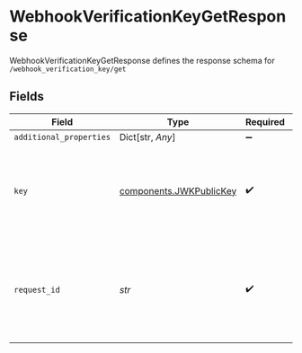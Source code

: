 # WebhookVerificationKeyGetResponse

WebhookVerificationKeyGetResponse defines the response schema for `/webhook_verification_key/get`


## Fields

| Field                                                                                                                                       | Type                                                                                                                                        | Required                                                                                                                                    | Description                                                                                                                                 |
| ------------------------------------------------------------------------------------------------------------------------------------------- | ------------------------------------------------------------------------------------------------------------------------------------------- | ------------------------------------------------------------------------------------------------------------------------------------------- | ------------------------------------------------------------------------------------------------------------------------------------------- |
| `additional_properties`                                                                                                                     | Dict[str, *Any*]                                                                                                                            | :heavy_minus_sign:                                                                                                                          | N/A                                                                                                                                         |
| `key`                                                                                                                                       | [components.JWKPublicKey](../../models/components/jwkpublickey.md)                                                                          | :heavy_check_mark:                                                                                                                          | A JSON Web Key (JWK) that can be used in conjunction with [JWT libraries](https://jwt.io/#libraries-io) to verify Plaid webhooks            |
| `request_id`                                                                                                                                | *str*                                                                                                                                       | :heavy_check_mark:                                                                                                                          | A unique identifier for the request, which can be used for troubleshooting. This identifier, like all Plaid identifiers, is case sensitive. |